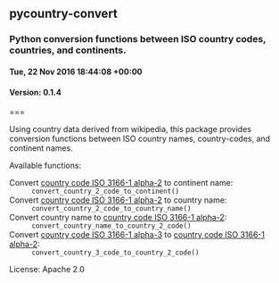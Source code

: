 <h2>pycountry-convert</h2>
<h3>Python conversion functions between ISO country codes, countries, and continents.</h3>
<h4>Tue, 22 Nov 2016 18:44:08 +00:00</h4>
<h4>Version: 0.1.4</h4>
===

Using country data derived from wikipedia, this package provides conversion 
functions between ISO country names, country-codes, and continent names.

Available functions:

<dl>
<dt>Convert <a href="https://en.wikipedia.org/wiki/ISO_3166-1_alpha-2" target="_blank">country code ISO 3166-1 alpha-2</a> to continent name:</dt>
<dd><code>convert_country_2_code_to_continent()</code></dd>

<dt>Convert <a href="https://en.wikipedia.org/wiki/ISO_3166-1_alpha-2" target="_blank">country code ISO 3166-1 alpha-2</a> to country name:</dt>
<dd><code>convert_country_2_code_to_country_name()</code></dd>

<dt>Convert country name to <a href="https://en.wikipedia.org/wiki/ISO_3166-1_alpha-2" target="_blank">country code ISO 3166-1 alpha-2</a>:</dt>
<dd><code>convert_country_name_to_country_2_code()</code></dd>

<dt>Convert <a href="https://en.wikipedia.org/wiki/ISO_3166-1_alpha-3" target="_blank">country code ISO 3166-1 alpha-3</a> 
to <a href="https://en.wikipedia.org/wiki/ISO_3166-1_alpha-2" target="_blank">country code ISO 3166-1 alpha-2</a>:</dt>
<dd><code>convert_country_3_code_to_country_2_code()</code></dd>
</dl>

License: Apache 2.0